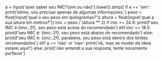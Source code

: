 a = input('quer saber seu IMC?(sim ou não)').lower().strip()
if a == 'sim':
            print('òtimo, vou precisar apenas de algumas informações:')
            peso = float(input('qual o seu peso em quilogramas?'))
            altura = float(input('qual a sua altura em metros?'))
            imc = peso / (altura ** 2)
            if imc >= 24.9:
                           print(f'seu IMC é:{imc:.2f}, seu peso está acima do recomendado')
            elif imc <= 18.5:
                             print(f'seu IMC é: {imc:.2f}, seu peso está abaixo do recomendado')
            else:
                 print(f'seu IMC é: {imc:.2f}, parabéns, seu peso está dentro dos limites recomendados')
elif a == 'não' or 'nao':
                         print('ok, mas se mudar de ideia estarei aqui!')
else:
     print('não entendi a sua resposta, tente novamente porfavor')
